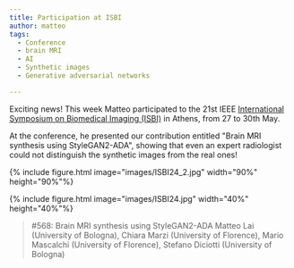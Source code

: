 ```yaml
---
title: Participation at ISBI
author: matteo
tags: 
  - Conference
  - brain MRI
  - AI
  - Synthetic images
  - Generative adversarial networks

---
```


Exciting news!
This week Matteo participated to the 21st IEEE [International Symposium on Biomedical Imaging (ISBI)](https://biomedicalimaging.org/2024/) in Athens, from 27 to 30th May.

At the conference, he presented our contribution entitled "Brain MRI synthesis using StyleGAN2-ADA", showing that even an expert radiologist could not distinguish the synthetic images from the real ones!


{% include figure.html image="images/ISBI24_2.jpg" width="90%" height="90%"%}

{% include figure.html image="images/ISBI24.jpg" width="40%" height="40%"%}

> #568: Brain MRI synthesis using StyleGAN2-ADA
> Matteo Lai (University of Bologna), Chiara Marzi (University of Florence), Mario Mascalchi (University of Florence), Stefano Diciotti (University of Bologna) 
